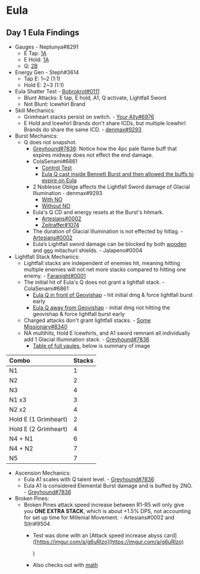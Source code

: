 # Eula

## Day 1 Eula Findings

* Gauges - Neptunya\#8291
  * E Tap: [1A](https://cdn.discordapp.com/attachments/843239715515269160/844157553298243594/TapE_1A.mp4)
  * E Hold: [1A](https://cdn.discordapp.com/attachments/843239715515269160/844157530572980244/HoldE_1A.mp4)
  * Q: [2B](https://cdn.discordapp.com/attachments/843239715515269160/844157584881614858/Burst_2B.mp4)
* Energy Gen - Steph\#3614
  * Tap E: 1~2 \(1:1\)
  * Hold E: 2~3 \(1:1\)
* Eula Shatter Test - [Bobrokrot\#0111](https://youtu.be/21EyQ4Onj0A)
  * Blunt Attacks: E tap, E hold, A1, Q activate, Lightfall Sword
  * Not Blunt: Icewhirl Brand
* Skill Mechanics:
  * Grimheart stacks persist on switch. - [Your Ally\#6976](https://youtu.be/bvc_pqn8suU)
  * E Hold and Icewhirl Brands don't share ICDs, but multiple Icewhirl Brands do share the same ICD. - [denmax\#9293](https://cdn.discordapp.com/attachments/843239715515269160/844176624702455818/genshinimpact.exe_2021.05.18_-_19.30.31.17.mp4)
* Burst Mechanics:
  * Q does not snapshot.
    * [Greyhound\#7836](https://youtu.be/ZjMlW6LugdI): Notice how the 4pc pale flame buff that expires midway does not effect the end damage.
    * ColaSenami\#6861
      * [Control Test](https://www.youtube.com/watch?v=RoQ6NOXlmY4)
      * [Eula Q cast inside Bennett Burst and then allowed the buffs to expire on Eula](https://www.youtube.com/watch?v=1PVpcn5ZqIU)
    * 2 Noblesse Oblige affects the Lightfall Sword damage of Glacial Illumination - denmax\#9293
      * [With NO](https://www.youtube.com/watch?v=Rb-Wx-RoUww)  
      * [Without NO](https://www.youtube.com/watch?v=rvT1xzI_nDI)
    * Eula's Q CD and energy resets at the Burst's hitmark.
      * [Artesians\#0002](https://clips.twitch.tv/SmoggyConcernedBibimbapTBTacoRight-c88YbIbyjUHozu7a)
      * [Zeitraffer\#1074](https://cdn.discordapp.com/attachments/843239715515269160/844511791622127616/Eula_Ult_Timings.mp4)
    * The duration of Glacial Illumination is not effected by hitlag. - [Artesians\#0002](https://cdn.discordapp.com/attachments/798969666881323018/844275942045515830/lightfallsword.mp4)
    * Eula’s Lightfall sword damage can be blocked by both [wooden](https://imgur.com/a/bL0UttC) and [geo](https://imgur.com/a/PU9gkvv) mitachurl shields. - Jalapeno\#0004
* Lightfall Stack Mechanics:
  * Lightfall stacks are independent of enemies hit, meaning hitting multiple enemies will not net more stacks compared to hitting one enemy. - [Faranight\#0001](https://youtu.be/PbZMPM23hk8)
  * The initial hit of Eula's Q does not grant a lightfall stack. - ColaSenami\#6861
    * [Eula Q in front of Geovishap](https://www.youtube.com/watch?v=RoQ6NOXlmY4) - hit initial dmg & force lightfall burst early
    * [Eula Q away from Geovishap](https://www.youtube.com/watch?v=Ug5RHliBnBg) - initial dmg not hitting the geovishap & force lightfall burst early
  * Charged attacks don't grant lightfall stacks. - [Some Missionary\#8340](https://youtu.be/r3PActt3bqc)
  * NA multihits, Hold E Icewhirls, and A1 sword remnant all individually add 1 Glacial Illumination stack. - [Greyhound\#7836](https://www.youtube.com/watch?v=aaG8WuCSqBE) 
    * [Table of full vaules](https://gyazo.com/7831cdd292a0c0a3fb9777ae30f15afe), below is summary of image

| Combo | Stacks |
| :--- | :--- |
| N1 | 1 |
| N2 | 2 |
| N3 | 4 |
| N1 x3 | 3 |
| N2 x2 | 4 |
| Hold E \(1 Grimheart\) | 2 |
| Hold E \(2 Grimheart\) | 4 |
| N4 + N1 | 6 |
| N4 + N2 | 7 |
| N5 | 7 |

* Ascension Mechanics:
  * Eula A1 scales with Q talent level. - [Greyhound\#7836](https://www.youtube.com/watch?v=Jes9lCeSnqE)
  * Eula A1 is considered Elemental Burst damage and is buffed by 2NO. - [Greyhound\#7836](https://www.youtube.com/watch?v=wtCOq6VCV4M)
* Broken Pines:
  * Broken Pines attack speed increase between R1-R5 will only give you **ONE EXTRA STACK**, which is about +1.5% DPS, not accounting for set up time for Millenial Movement. - Artesians\#0002 and Sitri\#9504
    * Test was done with an \[Attack speed increase abyss card\]\([https://imgur.com/a/g6uRIzo](https://imgur.com/a/g6uRIzo)

      \) 

    * Also checks out with [math](https://cdn.discordapp.com/attachments/843239715515269160/844498188303335444/unknown.png)


